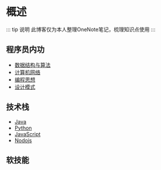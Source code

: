 # 概述

::: tip 说明
此博客仅为本人整理OneNote笔记，梳理知识点使用
:::

## 程序员内功

- [数据结构与算法](./temp/)
- [计算机网络](./temp/)
- [编程思想](./temp/)
- [设计模式](./temp/)

## 技术栈
- [Java](./java/)
- [Python](./temp/)
- [JavaScript](./temp/)
- [Nodojs](./temp/)

## 软技能



